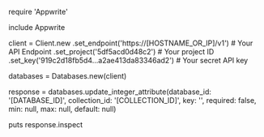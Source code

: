 require 'Appwrite'

include Appwrite

client = Client.new
    .set_endpoint('https://[HOSTNAME_OR_IP]/v1') # Your API Endpoint
    .set_project('5df5acd0d48c2') # Your project ID
    .set_key('919c2d18fb5d4...a2ae413da83346ad2') # Your secret API key

databases = Databases.new(client)

response = databases.update_integer_attribute(database_id: '[DATABASE_ID]', collection_id: '[COLLECTION_ID]', key: '', required: false, min: null, max: null, default: null)

puts response.inspect